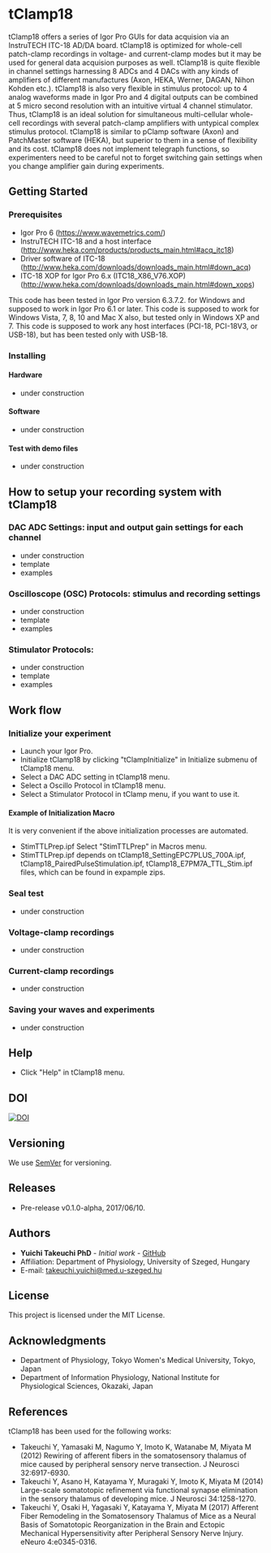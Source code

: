 # tClamp18
tClamp18 offers a series of Igor Pro GUIs for data acquision via an InstruTECH ITC-18 AD/DA board. tClamp18 is optimized for whole-cell patch-clamp recordings in voltage- and current-clamp modes but it may be used for general data acquision purposes as well. tClamp18 is quite flexible in channel settings harnessing 8 ADCs and 4 DACs with any kinds of amplifiers of different manufactures (Axon, HEKA, Werner, DAGAN, Nihon Kohden etc.). tClamp18 is also very flexible in stimulus protocol: up to 4 analog waveforms made in Igor Pro and 4 digital outputs can be combined at 5 micro second resolution with an intuitive virtual 4 channel stimulator. Thus, tClamp18 is an ideal solution for simultaneous multi-cellular whole-cell recordings with several patch-clamp amplifiers with untypical complex stimulus protocol. tClamp18 is similar to pClamp software (Axon) and PatchMaster software (HEKA), but superior to them in a sense of flexibility and its cost. tClamp18 does not implement telegraph functions, so experimenters need to be careful not to forget switching gain settings when you change amplifier gain during experiments.

## Getting Started

### Prerequisites
* Igor Pro 6 (https://www.wavemetrics.com/)
* InstruTECH ITC-18 and a host interface (http://www.heka.com/products/products_main.html#acq_itc18)
* Driver software of ITC-18 (http://www.heka.com/downloads/downloads_main.html#down_acq)
* ITC-18 XOP for Igor Pro 6.x (ITC18_X86_V76.XOP) (http://www.heka.com/downloads/downloads_main.html#down_xops)

This code has been tested in Igor Pro version 6.3.7.2. for Windows and supposed to work in Igor Pro 6.1 or later.
This code is supposed to work for Windows Vista, 7, 8, 10 and Mac X also, but tested only in Windows XP and 7.
This code is supposed to work any host interfaces (PCI-18, PCI-18V3, or USB-18), but has been tested only with USB-18.

### Installing
#### Hardware
* under construction

#### Software
* under construction

#### Test with demo files
* under construction

## How to setup your recording system with tClamp18
### DAC ADC Settings: input and output gain settings for each channel
* under construction
* template
* examples

### Oscilloscope (OSC) Protocols: stimulus and recording settings
* under construction
* template
* examples

### Stimulator Protocols: 
* under construction
* template
* examples

## Work flow
### Initialize your experiment
* Launch your Igor Pro.
* Initialize tClamp18 by clicking "tClampInitialize" in Initialize submenu of tClamp18 menu.
* Select a DAC ADC setting in tClamp18 menu.
* Select a Oscillo Protocol in tClamp18 menu.
* Select a Stimulator Protocol in tClamp menu, if you want to use it.

#### Example of Initialization Macro
It is very convenient if the above initialization processes are automated.
* StimTTLPrep.ipf
Select "StimTTLPrep" in Macros menu.
* StimTTLPrep.ipf depends on tClamp18_SettingEPC7PLUS_700A.ipf, tClamp18_PairedPulseStimulation.ipf, tClamp18_E7PM7A_TTL_Stim.ipf files, which can be found in expample zips.

### Seal test
* under construction

### Voltage-clamp recordings
* under construction

### Current-clamp recordings
* under construction

### Saving your waves and experiments
* under construction

## Help
* Click "Help" in tClamp18 menu.

## DOI
[![DOI](https://zenodo.org/badge/93522654.svg)](https://zenodo.org/badge/latestdoi/93522654)

## Versioning
We use [SemVer](http://semver.org/) for versioning.

## Releases
* Pre-release v0.1.0-alpha, 2017/06/10.

## Authors
* **Yuichi Takeuchi PhD** - *Initial work* - [GitHub](https://github.com/yuichi-takeuchi)
* Affiliation: Department of Physiology, University of Szeged, Hungary
* E-mail: takeuchi.yuichi@med.u-szeged.hu

## License
This project is licensed under the MIT License.

## Acknowledgments
* Department of Physiology, Tokyo Women's Medical University, Tokyo, Japan
* Department of Information Physiology, National Institute for Physiological Sciences, Okazaki, Japan

## References
tClamp18 has been used for the following works:

* Takeuchi Y, Yamasaki M, Nagumo Y, Imoto K, Watanabe M, Miyata M (2012) Rewiring of afferent fibers in the somatosensory thalamus of mice caused by peripheral sensory nerve transection. J Neurosci 32:6917-6930.
* Takeuchi Y, Asano H, Katayama Y, Muragaki Y, Imoto K, Miyata M (2014) Large-scale somatotopic refinement via functional synapse elimination in the sensory thalamus of developing mice. J Neurosci 34:1258-1270.
* Takeuchi Y, Osaki H, Yagasaki Y, Katayama Y, Miyata M (2017) Afferent Fiber Remodeling in the Somatosensory Thalamus of Mice as a Neural Basis of Somatotopic Reorganization in the Brain and Ectopic Mechanical Hypersensitivity after Peripheral Sensory Nerve Injury. eNeuro 4:e0345-0316.
